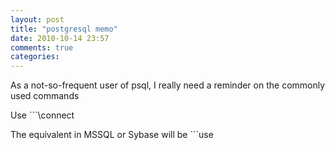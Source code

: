 ```yaml
---
layout: post
title: "postgresql memo"
date: 2010-10-14 23:57
comments: true
categories: 
---
```


As a not-so-frequent user of psql, I really need a reminder on the commonly used commands


Use ```\connect 


The equivalent in MSSQL or Sybase will be ```use 

